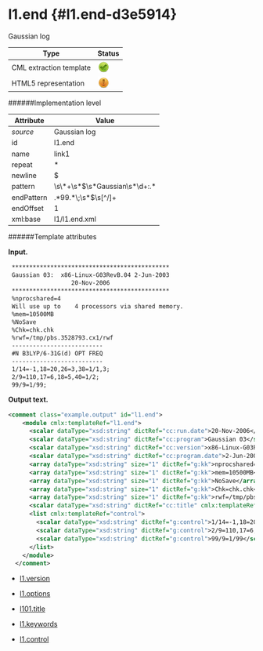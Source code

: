 # l1.end {#l1.end-d3e5914}

Gaussian log

| Type                                                                                                                                                | Status                                                                                                                                              |
|----|----|
| CML extraction template                                                                                                                             | ![](/imgs/Total.png)                                                                                                                                |
| HTML5 representation                                                                                                                                | ![](/imgs/Partial.png)                                                                                                                              |

######Implementation level

| Attribute                                                                                                                                           | Value                                                                                                                                               |
|----|----|
| *source*                                                                                                                                            | Gaussian log                                                                                                                                        |
| id                                                                                                                                                  | l1.end                                                                                                                                              |
| name                                                                                                                                                | link1                                                                                                                                               |
| repeat                                                                                                                                              | \*                                                                                                                                                  |
| newline                                                                                                                                             | \$                                                                                                                                                  |
| pattern                                                                                                                                             | \\s\\\*+\\s\*\$\\s\*Gaussian\\s\*\\d+:.\*                                                                                                           |
| endPattern                                                                                                                                          | .\*99.\*\\;\\s\*\$\\s\[\^/\]+                                                                                                                       |
| endOffset                                                                                                                                           | 1                                                                                                                                                   |
| xml:base                                                                                                                                            | l1/l1.end.xml                                                                                                                                       |

######Template attributes

**Input.**

     *********************************************
     Gaussian 03:  x86-Linux-G03RevB.04 2-Jun-2003
                      20-Nov-2006 
     *********************************************
     %nprocshared=4
     Will use up to    4 processors via shared memory.
     %mem=10500MB
     %NoSave
     %Chk=chk.chk
     %rwf=/tmp/pbs.3528793.cx1/rwf
     --------------------------
     #N B3LYP/6-31G(d) OPT FREQ
     --------------------------
     1/14=-1,18=20,26=3,38=1/1,3;
     2/9=110,17=6,18=5,40=1/2;
     99/9=1/99;
      

**Output text.**

```xml
<comment class="example.output" id="l1.end">
    <module cmlx:templateRef="l1.end">
      <scalar dataType="xsd:string" dictRef="cc:run.date">20-Nov-2006</scalar>
      <scalar dataType="xsd:string" dictRef="cc:program">Gaussian 03</scalar>
      <scalar dataType="xsd:string" dictRef="cc:version">x86-Linux-G03RevB.04</scalar>
      <scalar dataType="xsd:string" dictRef="cc:program.date">2-Jun-2003</scalar>
      <array dataType="xsd:string" size="1" dictRef="g:kk">nprocshared=4</array>
      <array dataType="xsd:string" size="1" dictRef="g:kk">mem=10500MB</array>
      <array dataType="xsd:string" size="1" dictRef="g:kk">NoSave</array>
      <array dataType="xsd:string" size="1" dictRef="g:kk">Chk=chk.chk</array>
      <array dataType="xsd:string" size="1" dictRef="g:kk">rwf=/tmp/pbs.3528793.cx1/rwf</array>
      <scalar dataType="xsd:string" dictRef="cc:title" cmlx:templateRef="title">#N B3LYP/6-31G(d) OPT FREQ</scalar>
      <list cmlx:templateRef="control">
        <scalar dataType="xsd:string" dictRef="g:control">1/14=-1,18=20,26=3,38=1/1,3</scalar>
        <scalar dataType="xsd:string" dictRef="g:control">2/9=110,17=6,18=5,40=1/2</scalar>
        <scalar dataType="xsd:string" dictRef="g:control">99/9=1/99</scalar>
      </list>
    </module>
  </comment>
```

-   [l1.version](/out/md/cml/gaussian_log/l1.version-d3e5921)

<!-- -->

-   [l1.options](/out/md/cml/gaussian_log/l1.options-d3e5967)

<!-- -->

-   [l101.title](/out/md/cml/gaussian_log/l101.title-d3e6009)

<!-- -->

-   [l1.keywords](/out/md/cml/gaussian_log/l1.keywords-d3e6040)

<!-- -->

-   [l1.control](/out/md/cml/gaussian_log/l1.control-d3e6087)


